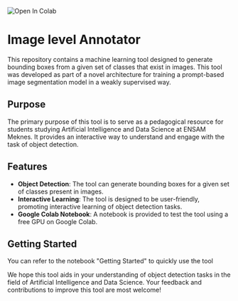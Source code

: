 ![Open In Colab](http://colab.research.google.com/github)

# Image level Annotator

This repository contains a machine learning tool designed to generate bounding boxes from a given set of classes that exist in images. This tool was developed as part of a novel architecture for training a prompt-based image segmentation model in a weakly supervised way.

## Purpose

The primary purpose of this tool is to serve as a pedagogical resource for students studying Artificial Intelligence and Data Science at ENSAM Meknes. It provides an interactive way to understand and engage with the task of object detection.

## Features

- **Object Detection**: The tool can generate bounding boxes for a given set of classes present in images.
- **Interactive Learning**: The tool is designed to be user-friendly, promoting interactive learning of object detection tasks.
- **Google Colab Notebook**: A notebook is provided to test the tool using a free GPU on Google Colab.

## Getting Started

You can refer to the notebook "Getting Started" to quickly use the tool

We hope this tool aids in your understanding of object detection tasks in the field of Artificial Intelligence and Data Science. Your feedback and contributions to improve this tool are most welcome!
